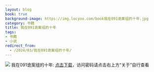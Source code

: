 ```yaml
---
layout: blog
book: true
background-image: https://img.locyoo.com/book我在091诡案组的十年.jpg
category: 书籍
title: 我在091诡案组的十年
tags:
- 书籍
- 小说
redirect_from:
  - /2024/03/我在091诡案组的十年/
---
```

![](https://img.locyoo.com/book我在091诡案组的十年.jpg)
我在091诡案组的十年: <a name = "ref1" href="https://url18.ctfile.com/f/50983618-1041681877-a46daf?p=3619">点击下载</a>，访问密码请点击右上方“关于”自行查看